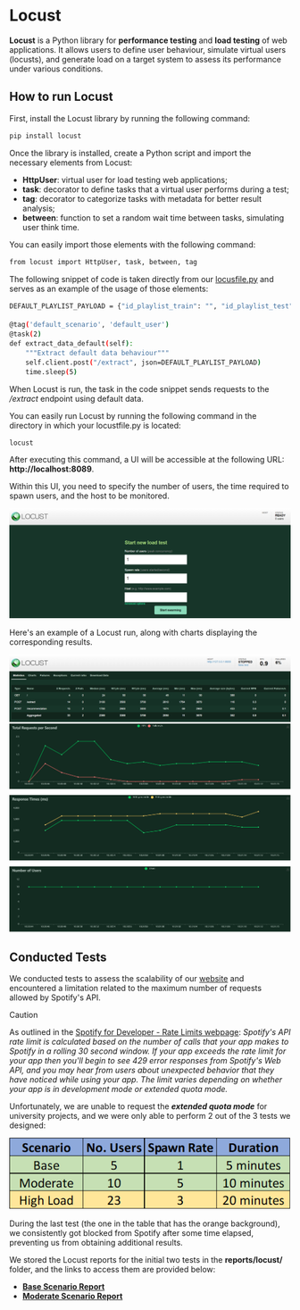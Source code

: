 # Locust

**Locust** is a Python library for **performance testing** and **load testing** of web applications. It allows users to define user behaviour, simulate virtual users (locusts), and generate load on a target system to assess its performance under various conditions.

## How to run Locust

First, install the Locust library by running the following command:

```bash
pip install locust
```

Once the library is installed, create a Python script and import the necessary elements from Locust:

- **HttpUser**: virtual user for load testing web applications;
- **task**: decorator to define tasks that a virtual user performs during a test;
- **tag**: decorator to categorize tasks with metadata for better result analysis;
- **between**: function to set a random wait time between tasks, simulating user think time.

You can easily import those elements with the following command:

```bash
from locust import HttpUser, task, between, tag
```

The following snippet of code is taken directly from our [locusfile.py](locustfile.py) and serves as an example of the usage of those elements:

```bash
DEFAULT_PLAYLIST_PAYLOAD = {"id_playlist_train": "", "id_playlist_test": ""}

@tag('default_scenario', 'default_user')
@task(2)
def extract_data_default(self):
    """Extract default data behaviour"""
    self.client.post("/extract", json=DEFAULT_PLAYLIST_PAYLOAD)
    time.sleep(5)
```

When Locust is run, the task in the code snippet sends requests to the _/extract_ endpoint using default data.

You can easily run Locust by running the following command in the directory in which your locustfile.py is located:

```bash
locust
```

After executing this command, a UI will be accessible at the following URL: **http://localhost:8089**.

Within this UI, you need to specify the number of users, the time required to spawn users, and the host to be monitored.

![plot](/figures/locust_settings_ui.png?raw=true)

Here's an example of a Locust run, along with charts displaying the corresponding results.

![plot](/figures/locust_ui_example.png?raw=true)
![plot](/figures/locust_run_example.png?raw=true)

## Conducted Tests

We conducted tests to assess the scalability of our [website](https://stagingmusicexpress.azurewebsites.net) and encountered a limitation related to the maximum number of requests allowed by Spotify's API.

> [!CAUTION]
> As outlined in the [Spotify for Developer - Rate Limits webpage](https://developer.spotify.com/documentation/web-api/concepts/rate-limits):
> _Spotify's API rate limit is calculated based on the number of calls that your app makes to Spotify in a rolling 30 second window. If your app exceeds the rate limit for your app then you'll begin to see 429 error responses from Spotify's Web API, and you may hear from users about unexpected behavior that they have noticed while using your app. The limit varies depending on whether your app is in development mode or extended quota mode._

Unfortunately, we are unable to request the **_extended quota mode_** for university projects, and we were only able to perform 2 out of the 3 tests we designed:

![plot](/figures/locust_tests_table.png?raw=true)

During the last test (the one in the table that has the orange background), we consistently got blocked from Spotify after some time elapsed, preventing us from obtaining additional results.

We stored the Locust reports for the initial two tests in the **reports/locust/** folder, and the links to access them are provided below:

- **[Base Scenario Report](../../reports/locust/base_scenario_report.html)**
- **[Moderate Scenario Report](../../reports/locust/moderate_scenario_report.html)**
